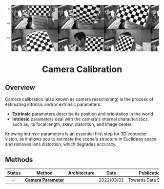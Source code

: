 <div align="center">
<img src="data/camera_calibration.png" width="1000">

Camera Calibration
=============================
</div>

## Overview

Camera calibration (also known as camera resectioning) is the process of
estimating intrinsic and/or extrinsic parameters.

- **Extrinsic** parameters describe its position and orientation in the world.
- **Intrinsic** parameters deal with the camera's internal characteristics,
  such as, its focal length, skew, distortion, and image center.

Knowing intrinsic parameters is an essential first step for 3D computer
vision, as it allows you to estimate the scene's structure in Euclidean space
and removes lens distortion, which degrades accuracy.

## Methods

| Status | Method                                           | Architecture | Date       | Publication                    |
|:------:|--------------------------------------------------|--------------|------------|--------------------------------|
|   ✅    | [**Camera&nbsp;Parameter**](camera_parameter.md) |              | 2022/03/01 | Towards&nbsp;Data&nbsp;Science |
